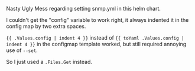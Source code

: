 Nasty Ugly Mess regarding setting snmp.yml in this helm chart.

I couldn't get the "config" variable to work right, it always indented it in the config map by two extra spaces.

`{{ .Values.config | indent 4 }}` instead of `{{ toYaml .Values.config | indent 4 }}` in the configmap template worked, but
still required annoying use of `--set`.

So I just used a `.Files.Get` instead.

